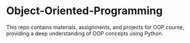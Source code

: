 # Object-Oriented-Programming
This repo contains materials, assignments, and projects for OOP course, providing a deep understanding of OOP concepts using Python.
